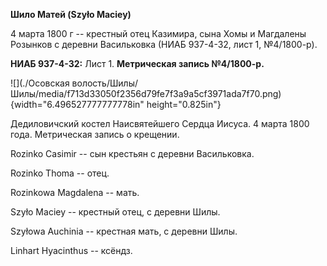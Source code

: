**Шило Матей (Szyło Maciey)**

4 марта 1800 г -- крестный отец Казимира, сына Хомы и Магдалены Розынков
с деревни Васильковка (НИАБ 937-4-32, лист 1, №4/1800-р).

**НИАБ 937-4-32:** Лист 1. **Метрическая запись №4/1800-р.**

![](./Осовская волость/Шилы/Шилы/media/f713d33050f2356d79fe7f3a9a5cf3971ada7f70.png){width="6.496527777777778in"
height="0.825in"}

Дедиловичский костел Наисвятейшего Сердца Иисуса. 4 марта 1800 года.
Метрическая запись о крещении.

Rozinko Casimir -- сын крестьян с деревни Васильковка.

Rozinko Thoma -- отец.

Rozinkowa Magdalena -- мать.

Szyło Maciey -- крестный отец, с деревни Шилы.

Szyłowa Auchinia -- крестная мать, с деревни Шилы.

Linhart Hyacinthus -- ксёндз.
